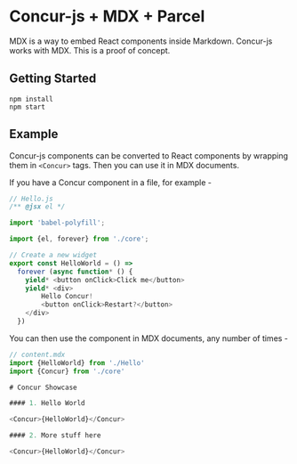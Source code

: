 # Concur-js + MDX + Parcel

MDX is a way to embed React components inside Markdown. Concur-js works with MDX. This is a proof of concept.

## Getting Started

```
npm install
npm start
```

## Example

Concur-js components can be converted to React components by wrapping them in `<Concur>` tags. Then you can use it in MDX documents.

If you have a Concur component in a file, for example -

```javascript
// Hello.js
/** @jsx el */

import 'babel-polyfill';

import {el, forever} from './core';

// Create a new widget
export const HelloWorld = () =>
  forever (async function* () {
    yield* <button onClick>Click me</button>
    yield* <div>
        Hello Concur!
        <button onClick>Restart?</button>
    </div>
  })
```

You can then use the component in MDX documents, any number of times -

```javascript
// content.mdx
import {HelloWorld} from './Hello'
import {Concur} from './core'

# Concur Showcase

#### 1. Hello World

<Concur>{HelloWorld}</Concur>

#### 2. More stuff here

<Concur>{HelloWorld}</Concur>
```


